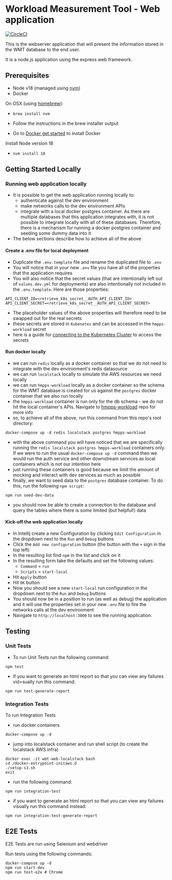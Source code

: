 # Workload Measurement Tool - Web application

[![CircleCI](https://circleci.com/gh/ministryofjustice/wmt-web/tree/main.svg?style=svg)](https://circleci.com/gh/ministryofjustice/wmt-web/tree/main)

This is the webserver application that will present the information stored in the WMT database to the end user.

It is a node.js application using the express web framework.

## Prerequisites
- Node v18 (managed using [nvm](https://github.com/creationix/nvm))
- Docker

On OSX (using [homebrew](https://brew.sh/)):

- `brew install nvm`
- Follow the instructions in the brew installer output

- Go to [Docker get started](https://www.docker.com/get-started) to install Docker

Install Node version 18
- `nvm install 18`

## Getting Started Locally

### Running web application locally
- It is possible to get the web application running locally to:
  - authenticate against the dev environment
  - make networks calls to the dev environment APIs
  - integrate with a local docker postgres container. As there are multiple databases that this application integrates with, it is not possible to integrate locally with all of these databases. Therefore, there is a mechanism for running a docker postgres container and seeding some dummy data into it
- The below sections describe how to achieve all of the above

#### Create a .env file for local deployment
- Duplicate the `.env.template` file and rename the duplicated file to `.env`
- You will notice that in your new `.env` file you have all of the properties that the application requires
- You will also notice that the secret values (that are intentionally left out of `values.dev.yml` for deployments) are also intentionally not included in the `.env.template`. Here are those properties:
```
API_CLIENT_ID=<retrieve_k8s_secret__AUTH_API_CLIENT_ID>
API_CLIENT_SECRET=<retrieve_k8s_secret__AUTH_API_CLIENT_SECRET>
```
- The placeholder values of the above properties will therefore need to be swapped out for the real secrets
- these secrets are stored in `Kubenetes` and can be accessed in the `hmpps-workload` secret
- here is a guide for [connecting to the Kubernetes Cluster](https://user-guide.cloud-platform.service.justice.gov.uk/documentation/getting-started/kubectl-config.html#connecting-to-the-cloud-platform-39-s-kubernetes-cluster) to access the secrets

#### Run docker locally
- we can run `redis` locally as a docker container so that we do not need to integrate with the dev environment's redis datasource
- we can run `localstack` locally to simulate the AWS resources we need locally
- we can run `hmpps-workload` locally as a docker container so the schema for the WMT database is created for us against the `postgres` docker container that we also run locally
- the `hmpps-workload` container is run only for the db schema - we do not hit the local container's APIs. Navigate to [hmpps-workload](https://github.com/ministryofjustice/hmpps-workload) repo for more info
- so, to achieve all of the above, run this command from this repo's root directory: 
```
docker-compose up -d redis localstack postgres hmpps-workload
```
- with the above command you will have noticed that we are specifically running the `redis localstack postgres hmpps-workload` containers only. If we were to run the usual `docker-compose up -d` command then we would run the auth service and other downstream services as local containers which is not our intention here
- just running these containers is good because we limit the amount of mocking and interact with dev services as much as possible
- finally, we want to seed data to the `postgres` database container. To do this, run the following `npm script`:
```script
npm run seed-dev-data
```
- you should now be able to create a connection to the database and query the tables where there is some limited (but helpful!) data

#### Kick-off the web application locally
- In Intellij create a new Configuration by clicking `Edit Configuration` in the dropdown next to the `Run` and `Debug` buttons
- Click the `Add new configuration` button (the button with the `+` sign in the top left)
- In the resulting list find `npm` in the list and click on it
- In the resulting form take the defaults and set the following values:
    - `Command` = `run`
    - `Scripts` = `start-local`
- Hit `Apply` button
- Hit `OK` button
- Now you should see a new `start-local` run configuration in the dropdown next to the `Run` and `Debug` buttons
- You should now be in a position to run (as well as debug) the application and it will use the properties set in your new `.env` file to fire the networks calls at the dev environment
- Navigate to `http://localhost:3000` to see the running application.

## Testing

### Unit Tests
- To run Unit Tests run the following command:
```
npm test
```
- if you want to generate an html report so that you can view any failures vid=sually run this command:
```
npm run test-generate-report
```

### Integration Tests
To run Integration Tests 
- run docker containers
```
docker-compose up -d
```
- jump into localstack container and run shell script (to create the localstack AWS infra)
```
docker exec -it wmt-web-localstack bash
cd /docker-entrypoint-initaws.d
./setup-s3.sh
exit
```
  - run the following command:
```
npm run integration-test
```
- if you want to generate an html report so that you can view any failures visually run this command instead:
```
npm run integration-test-generate-report
```

## E2E Tests

E2E Tests are run using Selenium and webdriver

Run tests using the following commands:

```
docker-compose up -d
npm run start-dev
npm run test-e2e # Chrome
```
